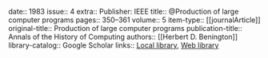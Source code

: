 date:: 1983
issue:: 4
extra:: Publisher: IEEE
title:: @Production of large computer programs
pages:: 350–361
volume:: 5
item-type:: [[journalArticle]]
original-title:: Production of large computer programs
publication-title:: Annals of the History of Computing
authors:: [[Herbert D. Benington]]
library-catalog:: Google Scholar
links:: [Local library](zotero://select/library/items/P2GY3E54), [Web library](https://www.zotero.org/users/6520516/items/P2GY3E54)
